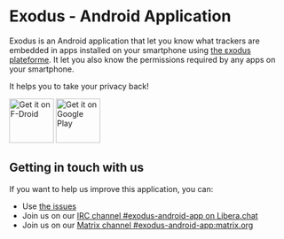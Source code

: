 # Exodus - Android Application

Exodus is an Android application that let you know what trackers are embedded in apps installed on your smartphone using [the εxodus plateforme](https://github.com/Exodus-Privacy/exodus). It let you also know the permissions required by any apps on your smartphone.

It helps you to take your privacy back!

<a href="https://f-droid.org/packages/org.eu.exodus_privacy.exodusprivacy/" target="_blank">
<img src="https://fdroid.gitlab.io/artwork/badge/get-it-on.png" alt="Get it on F-Droid" height="80"/></a>
<a href="https://play.google.com/store/apps/details?id=org.eu.exodus_privacy.exodusprivacy" target="_blank">
<img src="https://play.google.com/intl/en_us/badges/images/generic/en-play-badge.png" alt="Get it on Google Play" height="80"/></a>

## Getting in touch with us

If you want to help us improve this application, you can:

- Use [the issues](https://github.com/Exodus-Privacy/exodus/issues)
- Join us on our [IRC channel #exodus-android-app on Libera.chat](https://web.libera.chat/?nick=webguest?#exodus-android-app)
- Join us on our [Matrix channel #exodus-android-app:matrix.org](https://matrix.to/#/#exodus-android-app:matrix.org)
